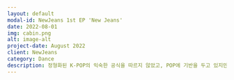 ```yaml
---
layout: default
modal-id: NewJeans 1st EP 'New Jeans'
date: 2022-08-01
img: cabin.png
alt: image-alt
project-date: August 2022
client: NewJeans
category: Dance
description: 정형화된 K-POP의 익숙한 공식을 따르지 않았고, POP에 기반을 두고 있지만 특정 스타일만을 고수하지 않았다. 어디서든 편하게 들을 수 있는 세련된 이지리스닝 팝을 추구하는 동시에 과장없는 자연스러운 사운드 엔지니어링으로 NewJeans 멤버들의 본연의 목소리를 살리는 프로듀싱을 진행했다.
---
```


